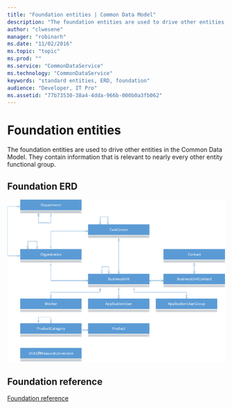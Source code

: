 ```yaml
---
title: "Foundation entities | Common Data Model"
description: "The foundation entities are used to drive other entities in the Common Data Model."
author: "clwesene"
manager: "robinarh"
ms.date: "11/02/2016"
ms.topic: "topic"
ms.prod: ""
ms.service: "CommonDataService"
ms.technology: "CommonDataService"
keywords: "standard entities, ERD, foundation"
audience: "Developer, IT Pro"
ms.assetid: "77b73530-38a4-4dda-966b-000b0a3fb062"
---
```


# Foundation entities

The foundation entities are used to drive other entities in the Common Data Model. They contain information that is relevant to nearly every other entity functional group.

## Foundation ERD

![Foundation ERD](media/foundation.png)

## Foundation reference

[Foundation reference](entity-tables/foundation.md "Foundation reference")
